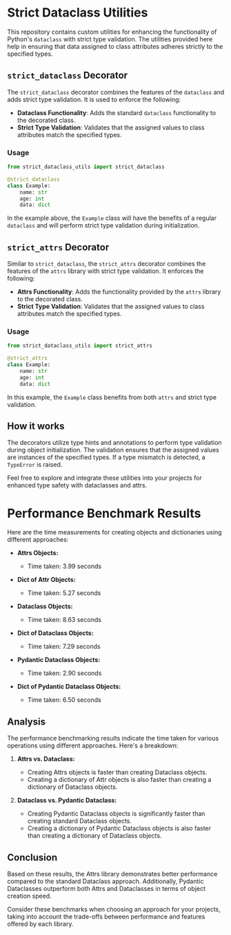 # Strict Dataclass Utilities

This repository contains custom utilities for enhancing the functionality of Python's `dataclass` with strict type validation. The utilities provided here help in ensuring that data assigned to class attributes adheres strictly to the specified types.

## `strict_dataclass` Decorator

The `strict_dataclass` decorator combines the features of the `dataclass` and adds strict type validation. It is used to enforce the following:

- **Dataclass Functionality**: Adds the standard `dataclass` functionality to the decorated class.
- **Strict Type Validation**: Validates that the assigned values to class attributes match the specified types.

### Usage

```python
from strict_dataclass_utils import strict_dataclass

@strict_dataclass
class Example:
    name: str
    age: int
    data: dict
```

In the example above, the `Example` class will have the benefits of a regular `dataclass` and will perform strict type validation during initialization.

## `strict_attrs` Decorator

Similar to `strict_dataclass`, the `strict_attrs` decorator combines the features of the `attrs` library with strict type validation. It enforces the following:

- **Attrs Functionality**: Adds the functionality provided by the `attrs` library to the decorated class.
- **Strict Type Validation**: Validates that the assigned values to class attributes match the specified types.

### Usage

```python
from strict_dataclass_utils import strict_attrs

@strict_attrs
class Example:
    name: str
    age: int
    data: dict
```

In this example, the `Example` class benefits from both `attrs` and strict type validation.

## How it works

The decorators utilize type hints and annotations to perform type validation during object initialization. The validation ensures that the assigned values are instances of the specified types. If a type mismatch is detected, a `TypeError` is raised.

Feel free to explore and integrate these utilities into your projects for enhanced type safety with dataclasses and attrs.


# Performance Benchmark Results

Here are the time measurements for creating objects and dictionaries using different approaches:

- **Attrs Objects:**
  - Time taken: 3.99 seconds

- **Dict of Attr Objects:**
  - Time taken: 5.27 seconds

- **Dataclass Objects:**
  - Time taken: 8.63 seconds

- **Dict of Dataclass Objects:**
  - Time taken: 7.29 seconds

- **Pydantic Dataclass Objects:**
  - Time taken: 2.90 seconds

- **Dict of Pydantic Dataclass Objects:**
  - Time taken: 6.50 seconds

## Analysis

The performance benchmarking results indicate the time taken for various operations using different approaches. Here's a breakdown:

1. **Attrs vs. Dataclass:**
   - Creating Attrs objects is faster than creating Dataclass objects.
   - Creating a dictionary of Attr objects is also faster than creating a dictionary of Dataclass objects.

2. **Dataclass vs. Pydantic Dataclass:**
   - Creating Pydantic Dataclass objects is significantly faster than creating standard Dataclass objects.
   - Creating a dictionary of Pydantic Dataclass objects is also faster than creating a dictionary of Dataclass objects.

## Conclusion

Based on these results, the Attrs library demonstrates better performance compared to the standard Dataclass approach. Additionally, Pydantic Dataclasses outperform both Attrs and Dataclasses in terms of object creation speed.

Consider these benchmarks when choosing an approach for your projects, taking into account the trade-offs between performance and features offered by each library.

